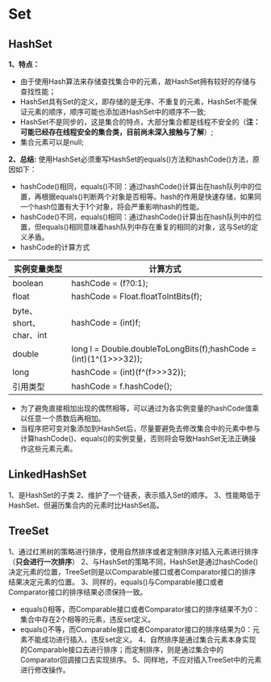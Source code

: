 # Set
## HashSet
**1、特点：**
* 由于使用Hash算法来存储查找集合中的元素，故HashSet拥有较好的存储与查找性能；
* HashSet具有Set的定义，即存储的是无序、不重复的元素，HashSet不能保证元素的顺序，顺序可能也添加进HashSet中的顺序不一致;
* HashSet不是同步的，这是集合的特点，大部分集合都是线程不安全的（**注：可能已经存在线程安全的集合类，目前尚未深入接触与了解**）;
* 集合元素可以是null;

**2、总结:**
    使用HashSet必须重写HashSet的equals()方法和hashCode()方法，原因如下：
* hashCode()相同，equals()不同：通过hashCode()计算出在hash队列中的位置，再根据equals()判断两个对象是否相等。hash的作用是快速存储，如果同一个hash位置有大于1个对象，将会严重影响hash的性能。
* hashCode()不同，equals()相同：通过hashCode()计算出在hash队列中的位置，但equals()相同意味着hash队列中存在重复的相同的对象，这与Set的定义矛盾。
* hashCode的计算方式

实例变量类型 | 计算方式
---|---
boolean | hashCode = (f?0:1);
float | hashCode = Float.floatToIntBits(f);
byte、short、char、int | hashCode = (int)f;
double | long l = Double.doubleToLongBits(f);hashCode = (int)(1^(1>>>32));
long | hashCode = (int)(f^(f>>>32));
引用类型 | hashCode = f.hashCode();
* 为了避免直接相加出现的偶然相等，可以通过为各实例变量的hashCode值乘以任意一个质数后再相加。
* 当程序把可变对象添加到HashSet后，尽量要避免去修改集合中的元素中参与计算hashCode()、equals()的实例变量，否则将会导致HashSet无法正确操作这些元素元素。

## LinkedHashSet
1、是HashSet的子类
2、维护了一个链表，表示插入Set的顺序。
3、性能略低于HashSet、但遍历集合内的元素时比HashSet高。

## TreeSet
1、通过红黑树的策略进行排序，使用自然排序或者定制排序对插入元素进行排序（**只会进行一次排序**）
2、与HashSet的策略不同，HashSet是通过hashCode()决定元素的位置，TreeSet则是以Comparable接口或者Comparator接口的排序结果决定元素的位置。
3、同样的，equals()与Comparable接口或者Comparator接口的排序结果必须保持一致。
* equals()相等，而Comparable接口或者Comparator接口的排序结果不为0：集合中存在2个相等的元素，违反set定义。
* equals()不等，而Comparable接口或者Comparator接口的排序结果为0：元素不能成功进行插入，违反set定义。
4、自然排序是通过集合元素本身实现的Comparable接口去进行排序；而定制排序，则是通过集合中的Comparator回调接口去实现排序。
5、同样地，不应对插入TreeSet中的元素进行修改操作。
